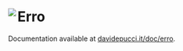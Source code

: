 # Erro <a href="https://davidepucci.it/doc/erro"><img align="left" src="https://davidepucci.it/favicon/favicon-96x96.png"></a>

Documentation available at [davidepucci.it/doc/erro](https://davidepucci.it/doc/erro).
